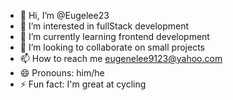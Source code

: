 - 👋 Hi, I’m @Eugelee23
- 👀 I’m interested in fullStack development
- 🌱 I’m currently learning frontend development
- 💞️ I’m looking to collaborate on small projects
- 📫 How to reach me eugenelee9123@yahoo.com
- 😄 Pronouns: him/he
- ⚡ Fun fact: I'm great at cycling 

<!---
Eugelee23/Eugelee23 is a ✨ special ✨ repository because its `README.md` (this file) appears on your GitHub profile.
You can click the Preview link to take a look at your changes.
--->
